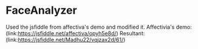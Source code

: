 # FaceAnalyzer
Used the jsfiddle from affectiva's demo and modified it. 
Affectivia's demo: (link:https://jsfiddle.net/affectiva/opyh5e8d/)
Resultant: (link:https://jsfiddle.net/Madhu22/vqjzax2d/61/)

